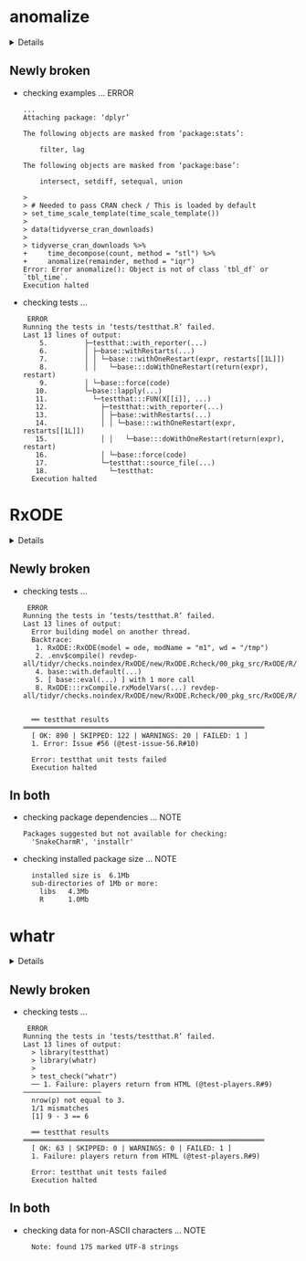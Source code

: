 # anomalize

<details>

* Version: 0.2.0
* Source code: https://github.com/cran/anomalize
* URL: https://github.com/business-science/anomalize
* BugReports: https://github.com/business-science/anomalize/issues
* Date/Publication: 2019-09-21 04:10:03 UTC
* Number of recursive dependencies: 150

Run `revdep_details(,"anomalize")` for more info

</details>

## Newly broken

*   checking examples ... ERROR
    ```
    ...
    Attaching package: ‘dplyr’
    
    The following objects are masked from ‘package:stats’:
    
        filter, lag
    
    The following objects are masked from ‘package:base’:
    
        intersect, setdiff, setequal, union
    
    > 
    > # Needed to pass CRAN check / This is loaded by default
    > set_time_scale_template(time_scale_template())
    > 
    > data(tidyverse_cran_downloads)
    > 
    > tidyverse_cran_downloads %>%
    +     time_decompose(count, method = "stl") %>%
    +     anomalize(remainder, method = "iqr")
    Error: Error anomalize(): Object is not of class `tbl_df` or `tbl_time`.
    Execution halted
    ```

*   checking tests ...
    ```
     ERROR
    Running the tests in ‘tests/testthat.R’ failed.
    Last 13 lines of output:
        5.         ├─testthat::with_reporter(...)
        6.         │ ├─base::withRestarts(...)
        7.         │ │ └─base:::withOneRestart(expr, restarts[[1L]])
        8.         │ │   └─base:::doWithOneRestart(return(expr), restart)
        9.         │ └─base::force(code)
       10.         └─base::lapply(...)
       11.           └─testthat:::FUN(X[[i]], ...)
       12.             ├─testthat::with_reporter(...)
       13.             │ ├─base::withRestarts(...)
       14.             │ │ └─base:::withOneRestart(expr, restarts[[1L]])
       15.             │ │   └─base:::doWithOneRestart(return(expr), restart)
       16.             │ └─base::force(code)
       17.             └─testthat::source_file(...)
       18.               └─testthat:
      Execution halted
    ```

# RxODE

<details>

* Version: 0.9.2-0
* Source code: https://github.com/cran/RxODE
* URL: https://nlmixrdevelopment.github.io/RxODE/
* BugReports: https://github.com/nlmixrdevelopment/RxODE/issues
* Date/Publication: 2020-03-13 07:10:14 UTC
* Number of recursive dependencies: 132

Run `revdep_details(,"RxODE")` for more info

</details>

## Newly broken

*   checking tests ...
    ```
     ERROR
    Running the tests in ‘tests/testthat.R’ failed.
    Last 13 lines of output:
      Error building model on another thread.
      Backtrace:
       1. RxODE::RxODE(model = ode, modName = "m1", wd = "/tmp")
       2. .env$compile() revdep-all/tidyr/checks.noindex/RxODE/new/RxODE.Rcheck/00_pkg_src/RxODE/R/RxODE.R:417:4
       4. base::with.default(...)
       5. [ base::eval(...) ] with 1 more call
       8. RxODE:::rxCompile.rxModelVars(...) revdep-all/tidyr/checks.noindex/RxODE/new/RxODE.Rcheck/00_pkg_src/RxODE/R/RxODE.R:1325:4
      
      
      ══ testthat results  ═══════════════════════════════════════════════════════════
      [ OK: 890 | SKIPPED: 122 | WARNINGS: 20 | FAILED: 1 ]
      1. Error: Issue #56 (@test-issue-56.R#10) 
      
      Error: testthat unit tests failed
      Execution halted
    ```

## In both

*   checking package dependencies ... NOTE
    ```
    Packages suggested but not available for checking:
      'SnakeCharmR', 'installr'
    ```

*   checking installed package size ... NOTE
    ```
      installed size is  6.1Mb
      sub-directories of 1Mb or more:
        libs   4.3Mb
        R      1.0Mb
    ```

# whatr

<details>

* Version: 1.0.0
* Source code: https://github.com/cran/whatr
* URL: https://github.com/kiernann/whatr
* BugReports: https://github.com/kiernann/whatr/issues
* Date/Publication: 2020-03-19 13:30:02 UTC
* Number of recursive dependencies: 75

Run `revdep_details(,"whatr")` for more info

</details>

## Newly broken

*   checking tests ...
    ```
     ERROR
    Running the tests in ‘tests/testthat.R’ failed.
    Last 13 lines of output:
      > library(testthat)
      > library(whatr)
      > 
      > test_check("whatr")
      ── 1. Failure: players return from HTML (@test-players.R#9)  ───────────────────
      nrow(p) not equal to 3.
      1/1 mismatches
      [1] 9 - 3 == 6
      
      ══ testthat results  ═══════════════════════════════════════════════════════════
      [ OK: 63 | SKIPPED: 0 | WARNINGS: 0 | FAILED: 1 ]
      1. Failure: players return from HTML (@test-players.R#9) 
      
      Error: testthat unit tests failed
      Execution halted
    ```

## In both

*   checking data for non-ASCII characters ... NOTE
    ```
      Note: found 175 marked UTF-8 strings
    ```

